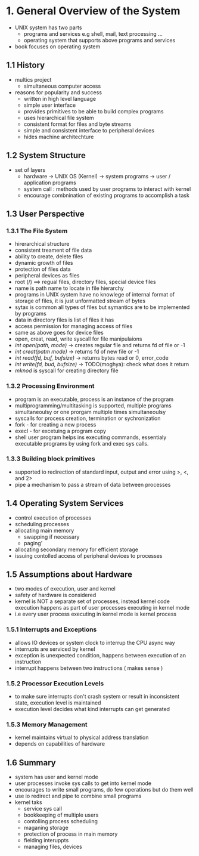 # 1. General Overview of the System

- UNIX system has two parts
    * programs and services e.g shell, mail, text processing ...
    * operating system that supports above programs and services
- book focuses on operating system

## 1.1 History  

- multics project
    * simultaneous computer access
- reasons for popularity and success  
    * written in high level language
    * simple user interface
    * provides primitives to be able to build complex programs
    * uses hierarchical file system
    * consistent format for files and byte streams
    * simple and consistent interface to peripheral devices
    * hides machine architechture

## 1.2 System Structure

- set of layers
    - hardware -> UNIX OS (Kernel) -> system programs -> user / application programs
    - system call : methods used by user programs to interact with kernel
    - encourage combnination of existing programs to accomplish a task

## 1.3 User Perspective  

### 1.3.1 The File System  

- hirerarchical structure
- consistent treament of file data
- ability to create, delete files
- dynamic growth of files
- protection of files data
- peripheral devices as files
- root (/) ==> regual files, directory files, special device files
- name is path name to locate in file hierarchy
- programs in UNIX system have no knowlege of internal format of storage of files, it is just unformatted stream of bytes
- sytax is common all types of files but symantics are to be implemented by programs
- data in directory files is list of files it has
- access permission for managing access of files
- same as above goes for device files
- open, creat, read, write syscall for file manipulaions
- _int open(path, mode)_ -> creates regular file and returns fd of file or -1
- _int creat(patm mode)_ -> returns fd of new file or -1
- _int read(fd, buf, bufsize)_ -> returns bytes read or 0, error_code
- _int write(fd, bud, bufsize)_ -> TODO(moghya): check what does it return
- _mknod_ is syscall for creating directory file



### 1.3.2 Processing Environment

- program is an executable, process is an instance of the program
- multiprogramming/multitasking is supported, multiple programs simultaneoulsy or one prorgam multiple times simultaneoulsy
- syscalls for process creation, termination or sychronization
- fork - for creating a new process
- execl - for excetuing a program copy
- shell user program helps ins executing commands, essentialy executable programs by using fork and exec sys calls.

### 1.3.3 Building block primitives

- supported io redirection of standard input, output and error using >, <, and 2>
- pipe a mechanism to pass a stream of data between processes


## 1.4 Operating System Services

- control execution of processes
- scheduling processes
- allocating main memory
    * swapping if necessary
    * paging'
- allocating secondary memory for efficient storage
- issuing contolled access of peripheral devices to processes

## 1.5 Assumptions about Hardware

- two modes of execution, user and kernel
- safety of hardware is considered
- kernel is NOT a separate set of processes, instead kernel code execution happens as part of user processes executing in kernel mode
- i.e every user process executing in kernel mode is kernel process

### 1.5.1 Interrupts and Exceptions

- allows IO devices or system clock to interrup the CPU async way
- interrupts are serviced by kernel
- exception is unexpected condition, happens between execution of an instruction
- interrupt happens between two instructions ( makes sense )

### 1.5.2 Processor Execution Levels

- to make sure interrupts don't crash system or result in inconsistent state, execution level is maintained
- execution level decides what kind interrupts can get generated

### 1.5.3 Memory Management

- kernel maintains virtual to physical address translation
- depends on capabilities of hardware

## 1.6 Summary

- system has user and kernel mode
- user processes invoke sys calls to get into kernel mode
- encourages to write small programs, do few operations but do them well
- use io redirect and pipe to combine small programs
- kernel taks
    * service sys call
    * bookkeeping of multiple users
    * contolling process scheduling
    * maganing storage 
    * protection of process in main memory
    * fielding interuppts
    * managing files, devices

